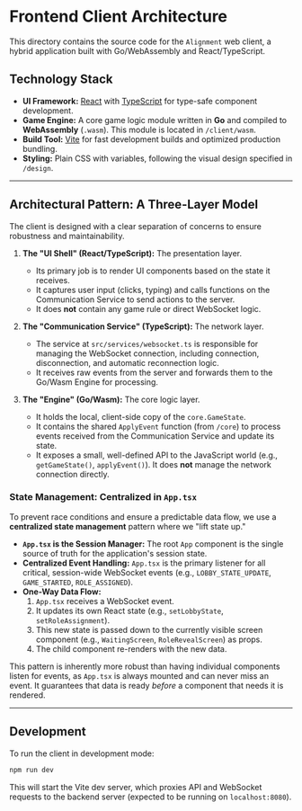 # Frontend Client Architecture

This directory contains the source code for the `Alignment` web client, a hybrid application built with Go/WebAssembly and React/TypeScript.

## Technology Stack

*   **UI Framework:** [React](https://react.dev/) with [TypeScript](https://www.typescriptlang.org/) for type-safe component development.
*   **Game Engine:** A core game logic module written in **Go** and compiled to **WebAssembly** (`.wasm`). This module is located in `/client/wasm`.
*   **Build Tool:** [Vite](https://vitejs.dev/) for fast development builds and optimized production bundling.
*   **Styling:** Plain CSS with variables, following the visual design specified in `/design`.

---

## Architectural Pattern: A Three-Layer Model

The client is designed with a clear separation of concerns to ensure robustness and maintainability.

1.  **The "UI Shell" (React/TypeScript):** The presentation layer.
    *   Its primary job is to render UI components based on the state it receives.
    *   It captures user input (clicks, typing) and calls functions on the Communication Service to send actions to the server.
    *   It does **not** contain any game rule or direct WebSocket logic.

2.  **The "Communication Service" (TypeScript):** The network layer.
    *   The service at `src/services/websocket.ts` is responsible for managing the WebSocket connection, including connection, disconnection, and automatic reconnection logic.
    *   It receives raw events from the server and forwards them to the Go/Wasm Engine for processing.

3.  **The "Engine" (Go/Wasm):** The core logic layer.
    *   It holds the local, client-side copy of the `core.GameState`.
    *   It contains the shared `ApplyEvent` function (from `/core`) to process events received from the Communication Service and update its state.
    *   It exposes a small, well-defined API to the JavaScript world (e.g., `getGameState()`, `applyEvent()`). It does **not** manage the network connection directly.

### State Management: Centralized in `App.tsx`

To prevent race conditions and ensure a predictable data flow, we use a **centralized state management** pattern where we "lift state up."

*   **`App.tsx` is the Session Manager:** The root `App` component is the single source of truth for the application's session state.
*   **Centralized Event Handling:** `App.tsx` is the primary listener for all critical, session-wide WebSocket events (e.g., `LOBBY_STATE_UPDATE`, `GAME_STARTED`, `ROLE_ASSIGNED`).
*   **One-Way Data Flow:**
    1.  `App.tsx` receives a WebSocket event.
    2.  It updates its own React state (e.g., `setLobbyState`, `setRoleAssignment`).
    3.  This new state is passed down to the currently visible screen component (e.g., `WaitingScreen`, `RoleRevealScreen`) as props.
    4.  The child component re-renders with the new data.

This pattern is inherently more robust than having individual components listen for events, as `App.tsx` is always mounted and can never miss an event. It guarantees that data is ready *before* a component that needs it is rendered.

---

## Development

To run the client in development mode:

```bash
npm run dev
```

This will start the Vite dev server, which proxies API and WebSocket requests to the backend server (expected to be running on `localhost:8080`).